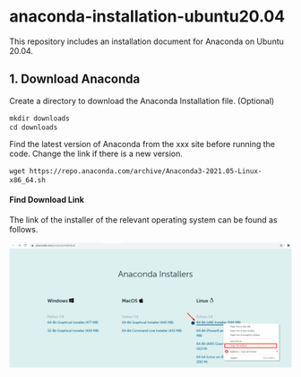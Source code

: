 # anaconda-installation-ubuntu20.04

This repository includes an installation document for Anaconda on Ubuntu 20.04.

## 1. Download Anaconda 

Create a directory to download the Anaconda Installation file. \(Optional\)

```text
mkdir downloads 
cd downloads
```

Find the latest version of Anaconda from the xxx site before running the code. Change the link if there is a new version. 

```text
wget https://repo.anaconda.com/archive/Anaconda3-2021.05-Linux-x86_64.sh
```

#### Find Download Link

The link of the installer of the relevant operating system can be found as follows.

![](.gitbook/assets/image%20%283%29.png)



